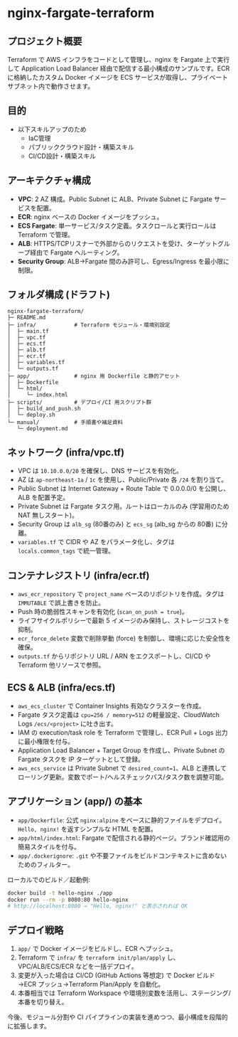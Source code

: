 # nginx-fargate-terraform

## プロジェクト概要
Terraform で AWS インフラをコードとして管理し、nginx を Fargate 上で実行して Application Load Balancer 経由で配信する最小構成のサンプルです。ECR に格納したカスタム Docker イメージを ECS サービスが取得し、プライベートサブネット内で動作させます。

## 目的
- 以下スキルアップのため
  - IaC管理
  - パブリッククラウド設計・構築スキル
  - CI/CD設計・構築スキル

## アーキテクチャ構成
- **VPC**: 2 AZ 構成。Public Subnet に ALB、Private Subnet に Fargate サービスを配置。
- **ECR**: nginx ベースの Docker イメージをプッシュ。
- **ECS Fargate**: 単一サービス/タスク定義。タスクロールと実行ロールは Terraform で管理。
- **ALB**: HTTPS/TCPリスナーで外部からのリクエストを受け、ターゲットグループ経由で Fargate へルーティング。
- **Security Group**: ALB→Fargate 間のみ許可し、Egress/Ingress を最小限に制限。

## フォルダ構成 (ドラフト)
```
nginx-fargate-terraform/
├─ README.md
├─ infra/            # Terraform モジュール・環境別設定
│  ├─ main.tf
│  ├─ vpc.tf
│  ├─ ecs.tf
│  ├─ alb.tf
│  ├─ ecr.tf
│  ├─ variables.tf
│  └─ outputs.tf
├─ app/              # nginx 用 Dockerfile と静的アセット
│  ├─ Dockerfile
│  └─ html/
│     └─ index.html
├─ scripts/          # デプロイ/CI 用スクリプト群
│  ├─ build_and_push.sh
│  └─ deploy.sh
└─ manual/           # 手順書や補足資料
   └─ deployment.md
```

## ネットワーク (infra/vpc.tf)
- VPC は `10.10.0.0/20` を確保し、DNS サービスを有効化。
- AZ は `ap-northeast-1a` / `1c` を使用し、Public/Private 各 `/24` を割り当て。
- Public Subnet は Internet Gateway + Route Table で 0.0.0.0/0 を公開し、ALB を配置予定。
- Private Subnet は Fargate タスク用。ルートはローカルのみ (学習用のため NAT 無しスタート)。
- Security Group は `alb_sg` (80番のみ) と `ecs_sg` (alb_sg からの 80番) に分離。
- `variables.tf` で CIDR や AZ をパラメータ化し、タグは `locals.common_tags` で統一管理。

## コンテナレジストリ (infra/ecr.tf)
- `aws_ecr_repository` で `project_name` ベースのリポジトリを作成。タグは `IMMUTABLE` で誤上書きを防止。
- Push 時の脆弱性スキャンを有効化 (`scan_on_push = true`)。
- ライフサイクルポリシーで最新 5 イメージのみ保持し、ストレージコストを抑制。
- `ecr_force_delete` 変数で削除挙動 (force) を制御し、環境に応じた安全性を確保。
- `outputs.tf` からリポジトリ URL / ARN をエクスポートし、CI/CD や Terraform 他リソースで参照。

## ECS & ALB (infra/ecs.tf)
- `aws_ecs_cluster` で Container Insights 有効なクラスターを作成。
- Fargate タスク定義は `cpu=256 / memory=512` の軽量設定、CloudWatch Logs `/ecs/<project>` に吐き出す。
- IAM の execution/task role を Terraform で管理し、ECR Pull + Logs 出力に最小権限を付与。
- Application Load Balancer + Target Group を作成し、Private Subnet の Fargate タスクを IP ターゲットとして登録。
- `aws_ecs_service` は Private Subnet で `desired_count=1`、ALB と連携してローリング更新。変数でポート/ヘルスチェックパス/タスク数を調整可能。

## アプリケーション (app/) の基本
- `app/Dockerfile`: 公式 `nginx:alpine` をベースに静的ファイルをデプロイ。`Hello, nginx!` を返すシンプルな HTML を配置。
- `app/html/index.html`: Fargate で配信される静的ページ。ブランド確認用の簡易スタイルを付与。
- `app/.dockerignore`: `.git` や不要ファイルをビルドコンテキストに含めないためのフィルター。

ローカルでのビルド／起動例:
```bash
docker build -t hello-nginx ./app
docker run --rm -p 8080:80 hello-nginx
# http://localhost:8080 → "Hello, nginx!" と表示されれば OK
```

## デプロイ戦略
1. `app/` で Docker イメージをビルドし、ECR へプッシュ。
2. Terraform で `infra/` を `terraform init/plan/apply` し、VPC/ALB/ECS/ECR などを一括デプロイ。
3. 変更が入った場合は CI/CD (GitHub Actions 等想定) で Docker ビルド→ECR プッシュ→Terraform Plan/Apply を自動化。
4. 本番相当では Terraform Workspace や環境別変数を活用し、ステージング/本番を切り替え。

今後、モジュール分割や CI パイプラインの実装を進めつつ、最小構成を段階的に拡張します。
